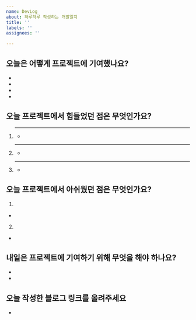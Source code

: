 ```yaml
---
name: DevLog
about: 하루하루 작성하는 개발일지
title: ''
labels: ''
assignees: ''

---
```


## 오늘은 어떻게 프로젝트에 기여했나요?
- 
- 
- 
- 

## 오늘 프로젝트에서 힘들었던 점은 무엇인가요?
1. ** **
    - 

2. ** **
    - 

3. ** ** 
    - 
  
## 오늘 프로젝트에서 아쉬웠던 점은 무엇인가요?
1. 
  - 
2. 
  - 

## 내일은 프로젝트에 기여하기 위해 무엇을 해야 하나요?
- 
- 
## 오늘 작성한 블로그 링크를 올려주세요
-
